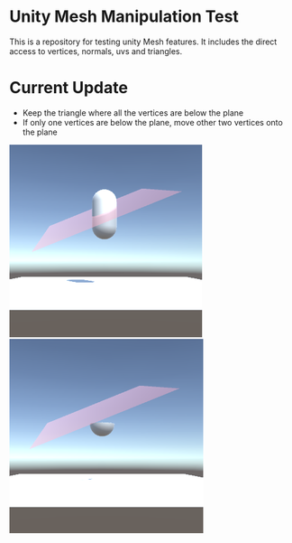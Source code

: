 # Unity Mesh Manipulation Test

This is a repository for testing unity Mesh features. It includes the direct access to vertices, normals, uvs and triangles.

# Current Update

* Keep the triangle where all the vertices are below the plane
* If only one vertices are below the plane, move other two vertices onto the plane

![before the cut](documents/before.png) ![after the cut](documents/after.png)

